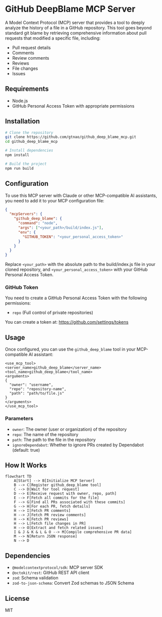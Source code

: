 # GitHub DeepBlame MCP Server

A Model Context Protocol (MCP) server that provides a tool to deeply analyze the history of a file in a GitHub repository. This tool goes beyond standard git blame by retrieving comprehensive information about pull requests that modified a specific file, including:

- Pull request details
- Comments
- Review comments
- Reviews
- File changes
- Issues

## Requirements

- Node.js
- GitHub Personal Access Token with appropriate permissions

## Installation

```bash
# Clone the repository
git clone https://github.com/gtnao/github_deep_blame_mcp.git
cd github_deep_blame_mcp

# Install dependencies
npm install

# Build the project
npm run build
```

## Configuration

To use this MCP server with Claude or other MCP-compatible AI assistants, you need to add it to your MCP configuration file:

```json
{
  "mcpServers": {
    "github_deep_blame": {
      "command": "node",
      "args": ["<your_path>/build/index.js"],
      "env": {
        "GITHUB_TOKEN": "<your_personal_access_token>"
      }
    }
  }
}
```

Replace `<your_path>` with the absolute path to the build/index.js file in your cloned repository, and `<your_personal_access_token>` with your GitHub Personal Access Token.

### GitHub Token

You need to create a GitHub Personal Access Token with the following permissions:

- `repo` (Full control of private repositories)

You can create a token at: https://github.com/settings/tokens

## Usage

Once configured, you can use the `github_deep_blame` tool in your MCP-compatible AI assistant:

```
<use_mcp_tool>
<server_name>github_deep_blame</server_name>
<tool_name>github_deep_blame</tool_name>
<arguments>
{
  "owner": "username",
  "repo": "repository-name",
  "path": "path/to/file.js"
}
</arguments>
</use_mcp_tool>
```

### Parameters

- `owner`: The owner (user or organization) of the repository
- `repo`: The name of the repository
- `path`: The path to the file in the repository
- `ignoreDependabot`: Whether to ignore PRs created by Dependabot (default: true)

## How It Works

```mermaid
flowchart TD
    A[Start] --> B[Initialize MCP Server]
    B --> C[Register github_deep_blame tool]
    C --> D[Wait for tool request]
    D --> E[Receive request with owner, repo, path]
    E --> F[Fetch all commits for the file]
    F --> G[Find all PRs associated with these commits]
    G --> H[For each PR, fetch details]
    H --> I[Fetch PR comments]
    H --> J[Fetch PR review comments]
    H --> K[Fetch PR reviews]
    H --> L[Fetch file changes in PR]
    H --> O[Extract and fetch related issues]
    I & J & K & L & O --> M[Compile comprehensive PR data]
    M --> N[Return JSON response]
    N --> D
```

## Dependencies

- `@modelcontextprotocol/sdk`: MCP server SDK
- `@octokit/rest`: GitHub REST API client
- `zod`: Schema validation
- `zod-to-json-schema`: Convert Zod schemas to JSON Schema

## License

MIT
